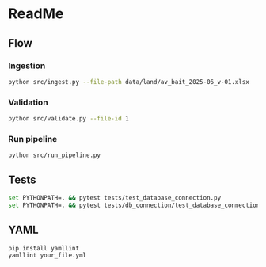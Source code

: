 # ReadMe

## Flow
### Ingestion
```bash
python src/ingest.py --file-path data/land/av_bait_2025-06_v-01.xlsx
```
### Validation
```bash
python src/validate.py --file-id 1
```

### Run pipeline
```
python src/run_pipeline.py
```
## Tests
```bash
set PYTHONPATH=. && pytest tests/test_database_connection.py
set PYTHONPATH=. && pytest tests/db_connection/test_database_connection.py
```

## YAML
```bash
pip install yamllint
yamllint your_file.yml
```